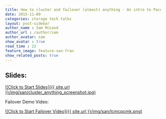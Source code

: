 ```yaml
---
title: How to cluster and failover (almost) anything - An intro to Pacemaker and Corosync
date: 2015-11-09
categories: storage tech talks
layout: post-sidebar
author_name : Sam McLeod
author_url : /author/sam
author_avatar: sam
show_avatar : true
read_time : 22
feature_image: feature-san-fran
show_related_posts: true
---
```


## Slides:

[![Click to Start Slides]({{ site.url }}/img/san/cluster_anything_screenshot.jpg)](https://www.dropbox.com/s/n3g3nk9kp6q54h8/cluster_anything.pdf?dl=1)

Failover Demo Video:

[![Click to Start Failover Video]({{ site.url }}/img/san/lcmcpcmk.png)](https://vimeo.com/sammcj/review/133110890/6f4900c090)
